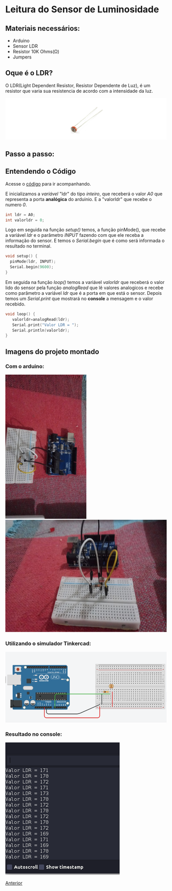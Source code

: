 # Leitura do Sensor de Luminosidade

## Materiais necessários:

- Arduino
- Sensor LDR
- Resistor 10K Ohms(Ω)
- Jumpers
## Oque é o LDR?

O LDR(Light Dependent Resistor, Resistor Dependente de Luz), é um resistor que varia sua resistencia de acordo com a intensidade da luz.

<img src="./assets/ldr.png">

## Passo a passo:
## Entendendo o Código

Acesse o [código](./read_ldr.ino) para ir acompanhando.

E inicializamos a *variável* "ldr" do tipo *inteiro*, que receberá o valor *A0* que representa a porta **analógica** do arduinio. E a "valorldr" que recebe o numero *0*.

```c++
int ldr = A0;
int valorldr = 0;
```

Logo em seguida na função *setup()* temos, a função pinMode(), que recebe a variável *ldr* e o parâmetro *INPUT* fazendo com que ele receba a informação do sensor. E temos o *Serial.begin* que é como será informada o resultado no terminal.

```c++
void setup() {
  pinMode(ldr, INPUT);
  Serial.begin(9600);
}
```

Em seguida na função *loop()* temos a variável *valorldr* que receberá o valor lido do sensor pela função *analogRead* que lê valores analogicos e recebe como parâmetro a variável *ldr* que é a porta em que está o sensor. Depois temos um *Serial.print* que mostrará no **console** a mensagem e o valor recebido.

```c++
void loop() {
   valorldr=analogRead(ldr);
   Serial.print("Valor LDR = "); 
   Serial.println(valorldr);
}
```

## Imagens do projeto montado

### Com o arduino:

<div>
  <img src="./assets/ldr_circuit.jpeg" height="450"> <br>
  <img src="./assets/ldr_circuit2.jpeg" height="350">
</div>

### Utilizando o simulador Tinkercad:

<img src="./assets/circuito_tinker.png">

### Resultado no console:

<img src="./assets/LDR_console.png">

[Anterior](../Potenciometro_Led/controla_led.md)
